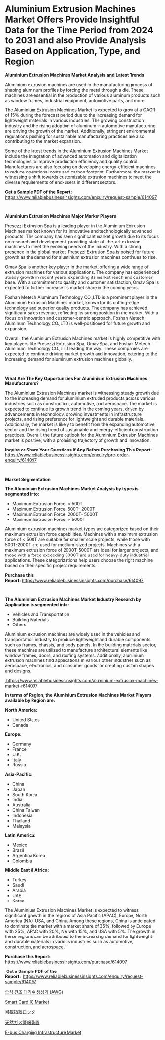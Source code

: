 <p><h1>Aluminium Extrusion Machines Market Offers Provide Insightful Data for the Time Period from 2024 to 2031 and also Provide Analysis Based on Application, Type, and Region</h1></p><p><strong>Aluminium Extrusion Machines Market Analysis and Latest Trends</strong></p>
<p><p>Aluminium extrusion machines are used in the manufacturing process of shaping aluminum profiles by forcing the metal through a die. These machines are essential in the production of various aluminum products such as window frames, industrial equipment, automotive parts, and more.</p><p>The Aluminium Extrusion Machines Market is expected to grow at a CAGR of 15% during the forecast period due to the increasing demand for lightweight materials in various industries. The growing construction industry and the rising adoption of aluminum in automotive manufacturing are driving the growth of the market. Additionally, stringent environmental regulations pushing for sustainable manufacturing practices are also contributing to the market expansion.</p><p>Some of the latest trends in the Aluminium Extrusion Machines Market include the integration of advanced automation and digitalization technologies to improve production efficiency and quality control. Manufacturers are also focusing on developing energy-efficient machines to reduce operational costs and carbon footprint. Furthermore, the market is witnessing a shift towards customizable extrusion machines to meet the diverse requirements of end-users in different sectors.</p></p>
<p><strong>Get a Sample PDF of the Report:&nbsp;</strong> <a href="https://www.reliablebusinessinsights.com/enquiry/request-sample/614097">https://www.reliablebusinessinsights.com/enquiry/request-sample/614097</a></p>
<p>&nbsp;</p>
<p><strong>Aluminium Extrusion Machines Major Market Players</strong></p>
<p><p>Presezzi Extrusion Spa is a leading player in the Aluminium Extrusion Machines market known for its innovative and technologically advanced products. The company has seen significant market growth due to its focus on research and development, providing state-of-the-art extrusion machines to meet the evolving needs of the industry. With a strong presence in the global market, Presezzi Extrusion Spa is poised for future growth as the demand for aluminium extrusion machines continues to rise.</p><p>Omav Spa is another key player in the market, offering a wide range of extrusion machines for various applications. The company has experienced steady growth in recent years, expanding its market reach and customer base. With a commitment to quality and customer satisfaction, Omav Spa is expected to further increase its market share in the coming years.</p><p>Foshan Metech Aluminum Technology CO.,LTD is a prominent player in the Aluminium Extrusion Machines market, known for its cutting-edge technology and superior quality products. The company has achieved significant sales revenue, reflecting its strong position in the market. With a focus on innovation and customer-centric approach, Foshan Metech Aluminum Technology CO.,LTD is well-positioned for future growth and expansion.</p><p>Overall, the Aluminium Extrusion Machines market is highly competitive with key players like Presezzi Extrusion Spa, Omav Spa, and Foshan Metech Aluminum Technology CO.,LTD leading the way. These companies are expected to continue driving market growth and innovation, catering to the increasing demand for aluminium extrusion machines globally.</p></p>
<p>&nbsp;</p>
<p><strong>What Are The Key Opportunities For Aluminium Extrusion Machines Manufacturers?</strong></p>
<p><p>The Aluminium Extrusion Machines market is witnessing steady growth due to the increasing demand for aluminium extruded products across various industries such as construction, automotive, and aerospace. The market is expected to continue its growth trend in the coming years, driven by advancements in technology, growing investments in infrastructure projects, and rising preference for lightweight and durable materials. Additionally, the market is likely to benefit from the expanding automotive sector and the rising trend of sustainable and energy-efficient construction practices. Overall, the future outlook for the Aluminium Extrusion Machines market is positive, with a promising trajectory of growth and innovation.</p></p>
<p><strong>Inquire or Share Your Questions If Any Before Purchasing This Report:</strong> <a href="https://www.reliablebusinessinsights.com/enquiry/pre-order-enquiry/614097">https://www.reliablebusinessinsights.com/enquiry/pre-order-enquiry/614097</a></p>
<p>&nbsp;</p>
<p><strong>Market Segmentation</strong></p>
<p><strong>The Aluminium Extrusion Machines Market Analysis by types is segmented into:</strong></p>
<p><ul><li>Maximum Extrusion Force: < 500T</li><li>Maximum Extrusion Force: 500T- 2000T</li><li>Maximum Extrusion Force: 2000T- 5000T</li><li>Maximum Extrusion Force: > 5000T</li></ul></p>
<p><p>Aluminium extrusion machines market types are categorized based on their maximum extrusion force capabilities. Machines with a maximum extrusion force of < 500T are suitable for smaller scale projects, while those with 500T-2000T are used for medium-sized projects. Machines with a maximum extrusion force of 2000T-5000T are ideal for larger projects, and those with a force exceeding 5000T are used for heavy-duty industrial applications. These categorizations help users choose the right machine based on their specific project requirements.</p></p>
<p><strong>Purchase this Report:&nbsp;</strong><a href="https://www.reliablebusinessinsights.com/purchase/614097">https://www.reliablebusinessinsights.com/purchase/614097</a></p>
<p>&nbsp;</p>
<p><strong>The Aluminium Extrusion Machines Market Industry Research by Application is segmented into:</strong></p>
<p><ul><li>Vehicles and Transportation</li><li>Building Materials</li><li>Others</li></ul></p>
<p><p>Aluminium extrusion machines are widely used in the vehicles and transportation industry to produce lightweight and durable components such as frames, chassis, and body panels. In the building materials sector, these machines are utilized to manufacture architectural elements like window frames, doors, and roofing systems. Additionally, aluminium extrusion machines find applications in various other industries such as aerospace, electronics, and consumer goods for creating custom shapes and designs.</p></p>
<p><a href="https://www.reliablebusinessinsights.com/aluminium-extrusion-machines-market-r614097">&nbsp;https://www.reliablebusinessinsights.com/aluminium-extrusion-machines-market-r614097</a></p>
<p><strong>In terms of Region, the Aluminium Extrusion Machines Market Players available by Region are:</strong></p>
<p>
    <p> <strong> North America: </strong>
        <ul>
            <li>United States</li>
            <li>Canada</li>
        </ul>
        </p> 
    <p> <strong> Europe: </strong>
        <ul>
            <li>Germany</li>
            <li>France</li>
            <li>U.K.</li>
            <li>Italy</li>
            <li>Russia</li>
        </ul>
        </p> 
    <p> <strong> Asia-Pacific: </strong>
        <ul>
            <li>China</li>
            <li>Japan</li>
            <li>South Korea</li>
            <li>India</li>
            <li>Australia</li>
            <li>China Taiwan</li>
            <li>Indonesia</li>
            <li>Thailand</li>
            <li>Malaysia</li>
        </ul>
        </p> 
    <p> <strong> Latin America: </strong>
        <ul>
            <li>Mexico</li>
            <li>Brazil</li>
            <li>Argentina Korea</li>
            <li>Colombia</li>
        </ul>
        </p> 
    <p> <strong> Middle East & Africa: </strong>
        <ul>
            <li>Turkey</li>
            <li>Saudi</li>
            <li>Arabia</li>
            <li>UAE</li>
            <li>Korea</li>
        </ul>
    </p>
    </p>
<p><p>The Aluminium Extrusion Machines Market is expected to witness significant growth in the regions of Asia Pacific (APAC), Europe, North America (NA), USA, and China. Among these regions, China is anticipated to dominate the market with a market share of 35%, followed by Europe with 25%, APAC with 20%, NA with 15%, and USA with 5%. The growth in these regions can be attributed to the increasing demand for lightweight and durable materials in various industries such as automotive, construction, and aerospace.</p></p>
<p><strong>Purchase this Report: </strong><a href="https://www.reliablebusinessinsights.com/purchase/614097">https://www.reliablebusinessinsights.com/purchase/614097</a></p>
<p>&nbsp;<strong>Get a Sample PDF of the Report:&nbsp;&nbsp;</strong><a href="https://www.reliablebusinessinsights.com/enquiry/request-sample/614097">https://www.reliablebusinessinsights.com/enquiry/request-sample/614097</a></p>
<p><strong></strong></p>
<p><p><a href="https://github.com/Jimmieraun892023/Market-Research-Report-List-1/blob/main/425718591092.md">습식 건조 대기수 생성기 (AWG)</a></p><p><a href="https://issuu.com/reportprime-2/docs/smart-card-ic-market-size-2030.pptx">Smart Card IC Market</a></p><p><a href="https://github.com/zoetazuur/Market-Research-Report-List-1/blob/main/959231999732.md">可視指紋ロック</a></p><p><a href="https://github.com/ihabdkwlxs948/Market-Research-Report-List-2/blob/main/302896099731.md">天然ガス警報装置</a></p><p><a href="https://github.com/JuliaFadel1922/Market-Research-Report-List-1/blob/main/e-bus-charging-infrastructure-market.md">E-bus Charging Infrastructure Market</a></p></p>